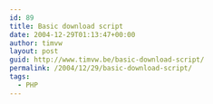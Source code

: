 ```yaml
---
id: 89
title: Basic download script
date: 2004-12-29T01:13:47+00:00
author: timvw
layout: post
guid: http://www.timvw.be/basic-download-script/
permalink: /2004/12/29/basic-download-script/
tags:
  - PHP
---
```

<code src="php/download.txt" lang="php" />
